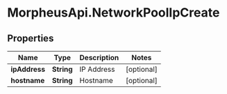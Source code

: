 # MorpheusApi.NetworkPoolIpCreate

## Properties

Name | Type | Description | Notes
------------ | ------------- | ------------- | -------------
**ipAddress** | **String** | IP Address | [optional] 
**hostname** | **String** | Hostname | [optional] 


